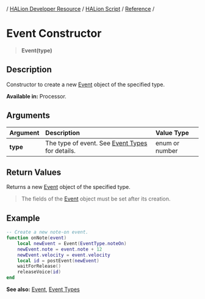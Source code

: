 / [HALion Developer Resource](../../HALion-Developer-Resource.md) / [HALion Script](./HALion-Script.md) / [Reference](./Reference.md) /

# Event Constructor

>**Event(type)**

## Description

Constructor to create a new [Event](./Event.md) object of the specified type.

**Available in:** Processor.

## Arguments

|Argument|Description|Value Type|
|:-|:-|:-|
|**type**|The type of event. See [Event Types](./Event-Types.md) for details.|enum or number|

## Return Values

Returns a new [Event](./Event.md) object of the specified type.

>The fields of the [Event](./Event.md) object must be set after its creation.

## Example

```lua
-- Create a new note-on event.
function onNote(event)
    local newEvent = Event(EventType.noteOn)
    newEvent.note = event.note + 12
    newEvent.velocity = event.velocity
    local id = postEvent(newEvent)
    waitForRelease()
    releaseVoice(id)
end
```

**See also:** [Event](./Event.md), [Event Types](./Event-Types.md)